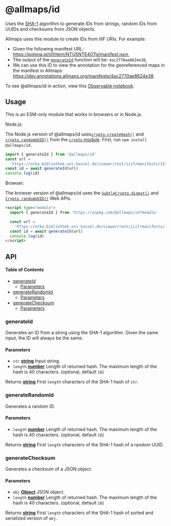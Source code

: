 # @allmaps/id

Uses the [SHA-1](https://en.wikipedia.org/wiki/SHA-1) algorithm to generate IDs from strings, random IDs from UUIDs and checksums from JSON objects.

Allmaps uses this module to create IDs from IIIF URIs. For example:

*   Given the following manifest URL: https://polona.pl/iiif/item/NTU5NTE4OTg/manifest.json,
*   The output of the [`generateId`](#generateid) function will be: `4ac2770ae8624e38`,
*   We can use this ID to view the annotation for the georeferenced maps in the manifest in Allmaps:
    https://dev.annotations.allmaps.org/manifests/4ac2770ae8624e38.

To see @allmaps/id in action, view this [Observable notebook](https://observablehq.com/@bertspaan/ids-for-allmaps?collection=@bertspaan/allmaps).

## Usage

This is an ESM-only module that works in browsers or in Node.js.

Node.js:

The Node.js version of @allmaps/id uses[`crypto.createHash()`](https://nodejs.org/api/crypto.html#cryptocreatehashalgorithm-options) and [`crypto.randomUUID()`](https://nodejs.org/api/crypto.html#cryptorandomuuidoptions) from the [`crypto` module](https://nodejs.org/api/crypto.html). First, run `npm install @allmaps/id`.

```js
import { generateId } from '@allmaps/id'
const url =
  'https://orka.bibliothek.uni-kassel.de/viewer/rest/iiif/manifests/1535113582549/manifest/'
const id = await generateId(url)
console.log(id)
```

Browser:

The browser version of @allmaps/id uses the [`SubtleCrypto.digest()`](https://developer.mozilla.org/en-US/docs/Web/API/SubtleCrypto/digest) and [`Crypto.randomUUID()`](https://developer.mozilla.org/en-US/docs/Web/API/Crypto/randomUUID) Web APIs.

```html
<script type="module">
  import { generateId } from 'https://unpkg.com/@allmaps/id?module'

  const url =
    'https://orka.bibliothek.uni-kassel.de/viewer/rest/iiif/manifests/1535113582549/manifest/'
  const id = await generateId(url)
  console.log(id)
</script>
```

## API

<!-- Generated by documentation.js. Update this documentation by updating the source code. -->

#### Table of Contents

*   [generateId](#generateid)
    *   [Parameters](#parameters)
*   [generateRandomId](#generaterandomid)
    *   [Parameters](#parameters-1)
*   [generateChecksum](#generatechecksum)
    *   [Parameters](#parameters-2)

### generateId

Generates an ID from a string using the SHA-1 algorithm. Given the same input, the ID will always be the same.

#### Parameters

*   `str` **[string](https://developer.mozilla.org/docs/Web/JavaScript/Reference/Global_Objects/String)** Input string.
*   `length` **[number](https://developer.mozilla.org/docs/Web/JavaScript/Reference/Global_Objects/Number)** Length of returned hash.  The maximum length of the hash is 40 characters. (optional, default `16`)

Returns **[string](https://developer.mozilla.org/docs/Web/JavaScript/Reference/Global_Objects/String)** First `length` characters of the SHA-1 hash of `str`.

### generateRandomId

Generates a random ID.

#### Parameters

*   `length` **[number](https://developer.mozilla.org/docs/Web/JavaScript/Reference/Global_Objects/Number)** Length of returned hash. The maximum length of the hash is 40 characters. (optional, default `16`)

Returns **[string](https://developer.mozilla.org/docs/Web/JavaScript/Reference/Global_Objects/String)** First `length` characters of the SHA-1 hash of a random UUID.

### generateChecksum

Generates a checksum of a JSON object.

#### Parameters

*   `obj` **[Object](https://developer.mozilla.org/docs/Web/JavaScript/Reference/Global_Objects/Object)** JSON object.
*   `length` **[number](https://developer.mozilla.org/docs/Web/JavaScript/Reference/Global_Objects/Number)** Length of returned hash. The maximum length of the hash is 40 characters. (optional, default `16`)

Returns **[string](https://developer.mozilla.org/docs/Web/JavaScript/Reference/Global_Objects/String)** First `length` characters of the SHA-1 hash of sorted and serialized version of `obj`.
